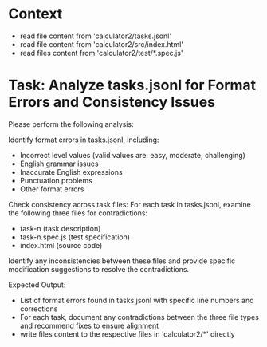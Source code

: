 # Context
* read file content from 'calculator2/tasks.jsonl'
* read file content from 'calculator2/src/index.html'
* read files content from 'calculator2/test/*.spec.js'

# Task: Analyze tasks.jsonl for Format Errors and Consistency Issues
Please perform the following analysis:

Identify format errors in tasks.jsonl, including:

* Incorrect level values (valid values are: easy, moderate, challenging)
* English grammar issues
* Inaccurate English expressions
* Punctuation problems
* Other format errors


Check consistency across task files: For each task in tasks.jsonl, examine the following three files for contradictions:

* task-n (task description)
* task-n.spec.js (test specification)
* index.html (source code)

Identify any inconsistencies between these files and provide specific modification suggestions to resolve the contradictions.

Expected Output:

* List of format errors found in tasks.jsonl with specific line numbers and corrections
* For each task, document any contradictions between the three file types and recommend fixes to ensure alignment
* write files content to the respective files in 'calculator2/*' directly